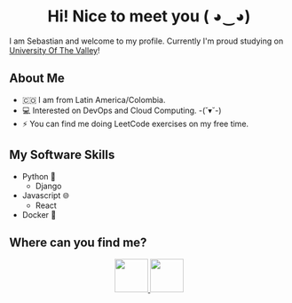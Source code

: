 <h1 align="center"> Hi! Nice to meet you ( ◕‿◕)</h1>

I am Sebastian and welcome to my profile. Currently I'm proud studying on [University Of The Valley](https://www.univalle.edu.co/)!

## About Me
- 🇨🇴 I am from Latin America/Colombia.
- 💻 Interested on DevOps and Cloud Computing. -(˘▾˘-)
- ⚡ You can find me doing LeetCode exercises on my free time.

## My Software Skills
- Python 🐍
  - Django
- Javascript 🌐
  - React
- Docker 🐳

## Where can you find me?
<p align="center">
  <a href= "https://github.com/Seb0927">
    <img src="https://github.com/Seb0927/Seb0927/assets/83418390/bd547e65-7dc0-4c44-8539-9c1c6dd2bfca" height='60'/>
  </a>
  <a href= "https://www.linkedin.com/in/sebasti%C3%A1n-i-30b186213/">
    <img src="https://github.com/Seb0927/Seb0927/assets/83418390/e8bfe64b-4409-4779-8c3d-ae350b55bbd2" height='60'/>
  </a>
</p>
